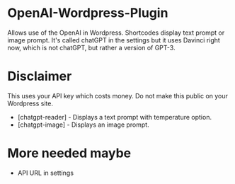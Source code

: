 # OpenAI-Wordpress-Plugin
Allows use of the OpenAI in Wordpress. Shortcodes display text prompt or image prompt. It's called chatGPT in the settings but it uses Davinci right now, which is not chatGPT, but rather a version of GPT-3. 

# Disclaimer

This uses your API key which costs money. Do not make this public on your Wordpress site.

* [chatgpt-reader] - Displays a text prompt with temperature option. 
* [chatgpt-image] - Displays an image prompt. 


# More needed maybe
* API URL in settings

